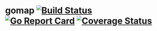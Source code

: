# gomap [![Build Status](https://github.com/ksbomj/gomap/workflows/build/badge.svg)](https://github.com/ksbomj/gomap/actions) [![Go Report Card](https://goreportcard.com/badge/github.com/ksbomj/gomap)](https://goreportcard.com/report/github.com/ksbomj/gomap) [![Coverage Status](https://coveralls.io/repos/github/ksbomj/gomap/badge.svg?branch=master)](https://coveralls.io/github/ksbomj/gomap?branch=master)